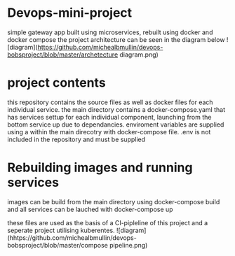 # Devops-mini-project
simple gateway app built using microservices, rebuilt using docker and docker compose
the project architecture can be seen in the diagram below
![diagram](https://github.com/michealbmullin/devops-bobsproject/blob/master/archetecture diagram.png)
# project contents
this repository contains the source files as well as docker files for each individual service.
the main directory contains a docker-compose.yaml that has services settup for each individual component, launching from the bottom service up due to dependancies.
enviroment variables are supplied using a within the main direcotry with docker-compose file. .env is not included in the repository and must be supplied

# Rebuilding images and running services
images can be build from the main directory using docker-compose build
and all services can be lauched with docker-compose up

these files are used as the basis of a CI-pipleline of this project and a seperate project utilising kuberentes.
![diagram](hhtps://github.com/michealbmullin/devops-bobsproject/blob/master/compose pipeline.png)
